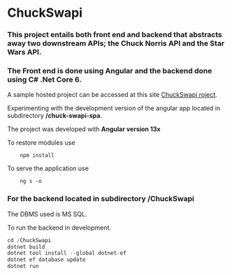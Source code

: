 # ChuckSwapi
### This project entails both front end and backend that abstracts away two downstream APIs; the Chuck Norris API and the Star Wars API.
### The Front end is done using Angular and the backend done using C# .Net Core 6.
A sample hosted project can be accessed at this site 
[ChuckSwapi roject]("http://www.chuckswapi-mudanya.somee.com/").

Experimenting with the development version of the angular app located in subdirectory **/chuck-swapi-spa**.

The project was developed with **Angular version 13x**

To restore modules use
```angular
    npm install
```

To serve the application use
```angular
    ng s -o
```

### For the backend located in subdirectory **/ChuckSwapi**

The DBMS used is MS SQL.

To run the backend in development.
```C#
cd /ChuckSwapi
dotnet build
dotnet tool install --global dotnet-ef
dotnet ef database update
dotnet run
```